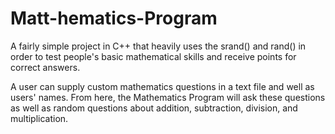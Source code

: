# Matt-hematics-Program
A fairly simple project in C++ that heavily uses the srand() and rand() in order to test people's basic mathematical skills and receive points for correct answers.

A user can supply custom mathematics questions in a text file and well as users' names. From here, the Mathematics Program will ask these questions as well as random questions about addition, subtraction, division, and multiplication.

